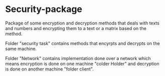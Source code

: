 # Security-package

Package of some encryption and decryption methods that deals with texts and numbers and encrypting them to a text or a matrix based on the method.

Folder "security task" contains methods that encyrpts and decrypts on the same machine.

Folder "Network" contains implementation done over a network which means encryption is done on one machine "colder Holder" and decryption is done on another machine "folder client".
